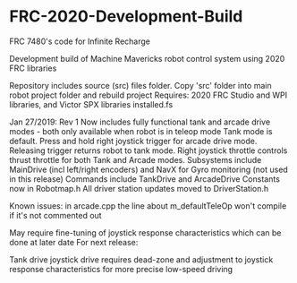 # FRC-2020-Development-Build
FRC 7480's code for Infinite Recharge

Development build of Machine Mavericks robot control system using 2020 FRC libraries

Repository includes source (src) files folder. Copy 'src' folder into main robot project folder and rebuild project Requires: 2020 FRC Studio and WPI libraries, and Victor SPX libraries installed.fs

Jan 27/2019: Rev 1 Now includes fully functional tank and arcade drive modes - both only available when robot is in teleop mode Tank mode is default. Press and hold right joystick trigger for arcade drive mode. Releasing trigger returns robot to tank mode. Right joystick throttle controls thrust throttle for both Tank and Arcade modes. Subsystems include MainDrive (incl left/right encoders) and NavX for Gyro monitoring (not used in this release) Commands include TankDrive and ArcadeDrive Constants now in Robotmap.h All driver station updates moved to DriverStation.h

Known issues:
in arcade.cpp the line about m_defaultTeleOp won't compile if it's not commented out

May require fine-tuning of joystick response characteristics which can be done at later date
For next release:


Tank drive joystick drive requires dead-zone and adjustment to joystick response characteristics for more precise low-speed driving
